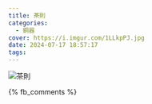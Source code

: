 ```yaml
---
title: 茶則
categories:
  - 銅器
cover: https://i.imgur.com/1LLkpPJ.jpg
date: 2024-07-17 18:57:17
tags:
---
```


![茶則](https://i.imgur.com/1LLkpPJ.jpg)

{% fb_comments %}
